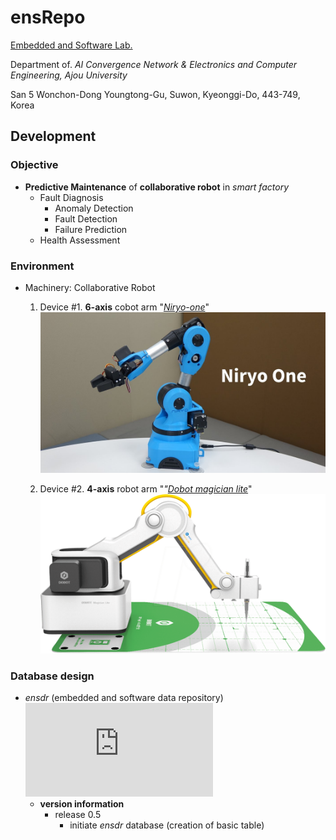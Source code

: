 # ensRepo

[Embedded and Software Lab.](http://eslab.ajou.ac.kr/)

Department of. <i>AI Convergence Network & Electronics and Computer Engineering, Ajou University</i>

San 5 Wonchon-Dong Youngtong-Gu, Suwon, Kyeonggi-Do, 443-749, Korea

## Development

### Objective

- <b>Predictive Maintenance</b> of <b>collaborative robot</b> in <i>smart factory</i>
  - Fault Diagnosis
    - Anomaly Detection
    - Fault Detection
    - Failure Prediction
  - Health Assessment

### Environment

- Machinery: Collaborative Robot

  1) Device #1. <b>6-axis</b> cobot arm "<i>[Niryo-one](https://niryo.com/product/ned/)</i>"
![niryo.jpg](https://github.com/dongs0125/ensRepo/blob/main/images/niryo.jpg)

  2) Device #2. <b>4-axis</b> robot arm "<i>"[Dobot magician lite](https://www.dobot.cc/magician-lite.html)</i>"
![dobot_magicianlite.png](https://github.com/dongs0125/ensRepo/blob/main/images/dobot_magicianlite.png)

### Database design

- <i>ensdr</i> (embedded and software data repository)
![DBschema.pdf](https://github.com/dongs0125/ensRepo/blob/main/images/DBschema.pdf)
  - <b>version information</b>
    - release 0.5
      - initiate <i>ensdr</i> database (creation of basic table)
